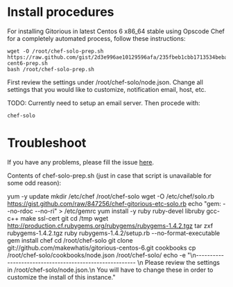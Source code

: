 # Install procedures

For installing Gitorious in latest Centos 6 x86_64 stable using Opscode Chef for a completely automated process, follow these instructions:

    wget -O /root/chef-solo-prep.sh https://raw.github.com/gist/2d3e996ae10129596afa/235fbeb1cbb1713534bebaecbb2f56e75c8e8bac/gitorious-cent6-prep.sh 
    bash /root/chef-solo-prep.sh
First review the settings under /root/chef-solo/node.json. Change all settings that you would like to customize, notification email, host, etc.

TODO: Currently need to setup an email server. Then procede with:

    chef-solo

# Troubleshoot

If you have any problems, please fill the issue [here](https://github.com/makewhatis/gitorious-centos-6/issues).


Contents of chef-solo-prep.sh (just in case that script is unavailable for some odd reason):

yum -y update
mkdir /etc/chef /root/chef-solo
wget -O /etc/chef/solo.rb https://gist.github.com/raw/847256/chef-gitorious-etc-solo.rb
echo "gem: --no-rdoc --no-ri" > /etc/gemrc
yum install -y ruby ruby-devel libruby gcc-c++ make ssl-cert git
cd /tmp
wget http://production.cf.rubygems.org/rubygems/rubygems-1.4.2.tgz
tar zxf rubygems-1.4.2.tgz
ruby rubygems-1.4.2/setup.rb --no-format-executable
gem install chef
cd /root/chef-solo
git clone git://github.com/makewhatis/gitorious-centos-6.git cookbooks
cp /root/chef-solo/cookbooks/node.json /root/chef-solo/
echo -e "\n-------------------------------------------------------- \\n
Please review the settings in /root/chef-solo/node.json.\n
You will have to change these in order to customize the install of this instance."
